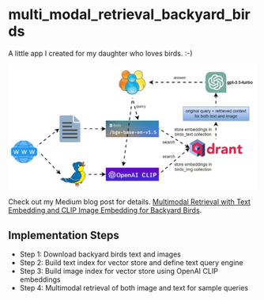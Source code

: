 # multi_modal_retrieval_backyard_birds

A little app I created for my daughter who loves birds. :-)

![multimodal-backyard-birds.gif](multimodal-backyard-birds.gif)

Check out my Medium blog post for details. [Multimodal Retrieval with Text Embedding and CLIP Image Embedding for Backyard Birds](https://levelup.gitconnected.com/multimodal-retrieval-with-text-embedding-and-clip-image-embedding-for-backyard-birds-599f19057a70?sk=e97fccefe5cd312fa082325e5820c34d).

## Implementation Steps
* Step 1: Download backyard birds text and images
* Step 2: Build text index for vector store and define text query engine
* Step 3: Build image index for vector store using OpenAI CLIP embeddings
* Step 4: Multimodal retrieval of both image and text for sample queries
